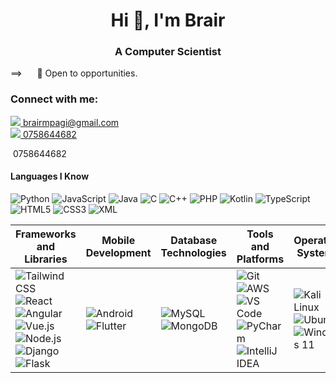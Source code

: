 <h1 align="center">Hi 👋, I'm Brair</h1>
<h3 align="center">A Computer Scientist</h3>


 ==>  &nbsp;&nbsp;&nbsp;&nbsp;  👀 Open to opportunities.

<h3 align="left">Connect with me:</h3>

<a href="mailto:brairmpagi@gmail.com">
 <img src="https://img.icons8.com/?size=20&id=6BBCqlzE4iKd&format=png&color=000000">
 brairmpagi@gmail.com</a>
<br/>
 <a href="https://wa.me/+256758644682" target="_blank" rel="noopener noreferrer">
  <img src="https://img.icons8.com/?size=20&id=AltfLkFSP7XN&format=png&color=000000">
  0758644682
</a>
<br/>
<p>
  <img href="https://img.icons8.com/?size=20&id=58pGdHAS6Va3&format=png&color=000000">
  0758644682 </p>
 
#### Languages I Know

 ![Python](https://img.icons8.com/color/25/000000/python.png)  ![JavaScript](https://img.icons8.com/color/25/000000/javascript.png) ![Java](https://img.icons8.com/color/25/000000/java-coffee-cup-logo.png) <img src="https://img.icons8.com/?size=25&id=JRi615uFErMu&format=png&color=000000" alt="C"/> ![C++](https://img.icons8.com/color/25/000000/c-plus-plus-logo.png)  ![PHP](https://img.icons8.com/color/25/000000/php.png) ![Kotlin](https://img.icons8.com/color/25/000000/kotlin.png)  ![TypeScript](https://img.icons8.com/ios/50/000000/typescript.png) 
 ![HTML5](https://img.icons8.com/color/25/000000/html-5.png) ![CSS3](https://img.icons8.com/color/25/000000/css3.png)  ![XML](https://img.icons8.com/color/25/000000/xml.png) 


<table>
  <thead>
    <tr>
      <th>Frameworks and Libraries</th>
      <th>Mobile Development</th>
      <th>Database Technologies</th>
      <th>Tools and Platforms</th>
      <th>Operating Systems</th>
    </tr>
  </thead>
  <tbody>
    <tr>
      <td>
        <img src="https://img.icons8.com/?size=25&id=4PiNHtUJVbLs&format=png&color=000000" alt="Tailwind CSS"/>
        <img src="https://img.icons8.com/color/25/000000/react-native.png" alt="React"/>
        <img src="https://img.icons8.com/color/25/000000/angularjs.png" alt="Angular"/>
        <img src="https://img.icons8.com/color/25/000000/vue-js.png" alt="Vue.js"/>
        <img src="https://img.icons8.com/color/25/000000/nodejs.png" alt="Node.js"/>
        <img src="https://img.icons8.com/color/25/000000/django.png" alt="Django"/>
        <img src="https://img.icons8.com/ios/50/000000/flask.png" alt="Flask"/>
      </td>
      <td>
        <img src="https://img.icons8.com/color/25/000000/android-os.png" alt="Android"/>
        <img src="https://img.icons8.com/color/25/000000/flutter.png" alt="Flutter"/>
      </td>
      <td>
        <img src="https://img.icons8.com/color/25/000000/mysql-logo.png" alt="MySQL"/>
        <img src="https://img.icons8.com/color/25/000000/mongodb.png" alt="MongoDB"/>
      </td>
      <td>
        <img src="https://img.icons8.com/color/25/000000/git.png" alt="Git"/>
        <img src="https://img.icons8.com/color/25/000000/amazon-web-services.png" alt="AWS"/>
        <img src="https://img.icons8.com/color/25/000000/visual-studio-code-2019.png" alt="VS Code"/>
        <img src="https://img.icons8.com/color/25/000000/pycharm.png" alt="PyCharm"/>
        <img src="https://img.icons8.com/color/25/000000/intellij-idea.png" alt="IntelliJ IDEA"/>
      </td>
      <td>
        <img src="https://img.icons8.com/color/25/000000/kali-linux" alt="Kali Linux"/>
        <img src="https://img.icons8.com/color/25/000000/ubuntu.png" alt="Ubuntu"/>
        <img src="https://img.icons8.com/?size=25&id=TuXN3JNUBGOT&format=png&color=000000" alt="Windows 11"/>
      </td>
    </tr>
  </tbody>
</table>
